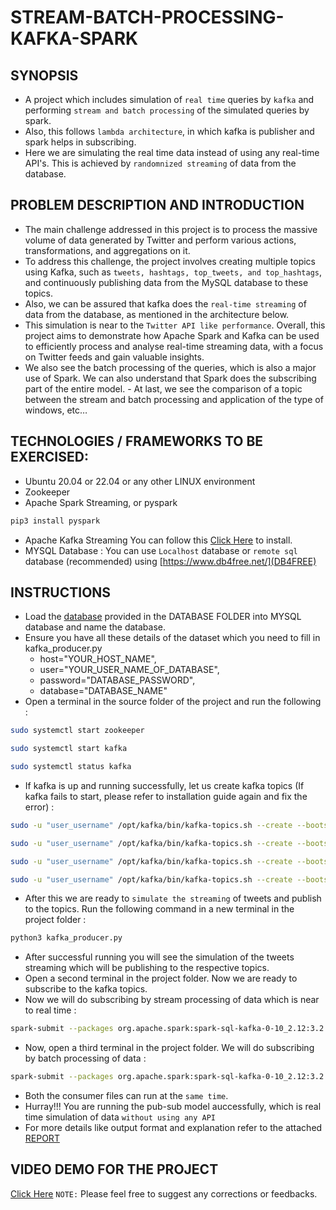 # STREAM-BATCH-PROCESSING-KAFKA-SPARK

## SYNOPSIS
- A project which includes simulation of ```real time``` queries by ```kafka``` and performing ```stream and batch processing``` of the simulated queries by spark. 
- Also, this follows ```lambda architecture```, in which kafka is publisher and spark helps in subscribing. 
- Here we are simulating the real time data instead of using any real-time API's. This is achieved by ```randomnized streaming``` of data from the database.

## PROBLEM DESCRIPTION AND INTRODUCTION
- The main challenge addressed in this project is to process the massive volume of data generated by Twitter and perform various actions, transformations, and aggregations on it. 
- To address this challenge, the project involves creating multiple topics using Kafka, such as ```tweets, hashtags, top_tweets, and top_hashtags```, and continuously publishing data from the MySQL database to these topics. 
- Also, we can be assured that kafka does the ```real-time streaming``` of data from the database, as mentioned in the architecture below. 
- This simulation is near to the ```Twitter API like performance```. Overall, this project aims to demonstrate how Apache Spark and Kafka can be used to efficiently process and analyse real-time streaming data, with a focus on Twitter feeds and gain valuable insights. 
- We also see the batch processing of the queries, which is also a major use of Spark. We can also understand that Spark does the subscribing part of the entire model. - At last, we see the comparison of a topic between the stream and batch processing and application of the type of windows, etc… 

## TECHNOLOGIES / FRAMEWORKS TO BE EXERCISED:
- Ubuntu 20.04 or 22.04 or any other LINUX environment
- Zookeeper
- Apache Spark Streaming, or pyspark
```bash
pip3 install pyspark
```
- Apache Kafka Streaming 
You can follow this [Click Here](https://linuxhint.com/install-apache-kafka-ubuntu-22-04/) to install.
- MYSQL Database : You can use ```Localhost``` database or ```remote sql``` database (recommended) using [https://www.db4free.net/](DB4FREE)

## INSTRUCTIONS
- Load the [database](https://github.com/smsraj2001/STREAM-BATCH-PROCESSING-KAFKA-SPARK/blob/main/Database/tweet_hashtags_db.sql) provided in the DATABASE FOLDER into MYSQL database and name the database.
- Ensure you have all these details of the dataset which you need to fill in kafka_producer.py
  - host="YOUR_HOST_NAME",
  - user="YOUR_USER_NAME_OF_DATABASE",
  - password="DATABASE_PASSWORD",
  - database="DATABASE_NAME"
- Open a terminal in the source folder of the project and run the following :
```bash
sudo systemctl start zookeeper
```
```bash
sudo systemctl start kafka
```
```bash
sudo systemctl status kafka
```
- If kafka is up and running successfully, let us create kafka topics (If kafka fails to start, please refer to installation guide again and fix the error) :
```bash
sudo -u "user_username" /opt/kafka/bin/kafka-topics.sh --create --bootstrap-server localhost:9092 --replication-factor 1 --partitions 1 --topic tweets
```
```bash
sudo -u "user_username" /opt/kafka/bin/kafka-topics.sh --create --bootstrap-server localhost:9092 --replication-factor 1 --partitions 1 --topic hashtags
```
```bash
sudo -u "user_username" /opt/kafka/bin/kafka-topics.sh --create --bootstrap-server localhost:9092 --replication-factor 1 --partitions 1 --topic top_tweets
```
```bash
sudo -u "user_username" /opt/kafka/bin/kafka-topics.sh --create --bootstrap-server localhost:9092 --replication-factor 1 --partitions 1 --topic top_hashtags
```
- After this we are ready to ```simulate the streaming``` of tweets and publish to the topics. Run the following command in a new terminal in the project folder :
```bash
python3 kafka_producer.py
```
- After successful running you will see the simulation of the tweets streaming which will be publishing to the respective topics.
- Open a second terminal in the project folder. Now we are ready to subscribe to the kafka topics.
- Now we will do subscribing by stream processing of data which is near to real time :
```bash
spark-submit --packages org.apache.spark:spark-sql-kafka-0-10_2.12:3.2.3 spark_streaming_consumer.py
```
- Now, open a third terminal in the project folder. We will do subscribing by batch processing of data :
```bash
spark-submit --packages org.apache.spark:spark-sql-kafka-0-10_2.12:3.2.3 spark_batch_consumer.py
```
- Both the consumer files can run at the ```same time```.
- Hurray!!! You are running the pub-sub model auccessfully, which is real time simulation of data ```without using any API```
- For more details like output format and explanation refer to the attached [REPORT](https://github.com/smsraj2001/STREAM-BATCH-PROCESSING-KAFKA-SPARK/blob/main/REPORT.pdf)

## VIDEO DEMO FOR THE PROJECT
[Click Here](https://drive.google.com/file/d/1wYFdPQdTxnwrj0D6Nqrq3JfXimvoVCvb/view?usp=sharing)
```NOTE:``` Please feel free to suggest any corrections or feedbacks.
